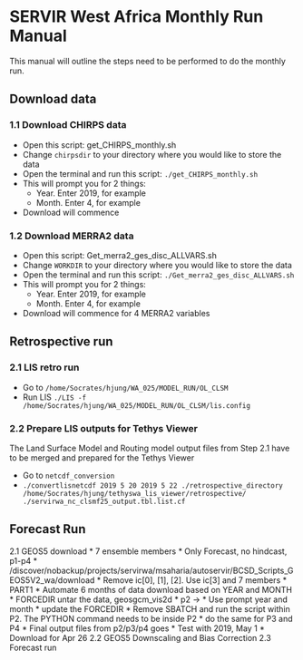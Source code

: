 # SERVIR West Africa Monthly Run Manual

This manual will outline the steps need to be performed to do the monthly run.

## Download data
 
### 1.1 Download CHIRPS data

* Open this script: get_CHIRPS_monthly.sh
* Change `chirpsdir` to your directory where you would like to store the data
* Open the terminal and run this script: `./get_CHIRPS_monthly.sh`
* This will prompt you for 2 things:
    * Year. Enter 2019, for example
    * Month. Enter 4, for example
* Download will commence


### 1.2 Download MERRA2 data

* Open this script: Get_merra2_ges_disc_ALLVARS.sh
* Change `WORKDIR` to your directory where you would like to store the data
* Open the terminal and run this script: `./Get_merra2_ges_disc_ALLVARS.sh`
* This will prompt you for 2 things:
    * Year. Enter 2019, for example
    * Month. Enter 4, for example
* Download will commence for 4 MERRA2 variables

## Retrospective run

### 2.1 LIS retro run
* Go to `/home/Socrates/hjung/WA_025/MODEL_RUN/OL_CLSM`
* Run LIS `./LIS -f /home/Socrates/hjung/WA_025/MODEL_RUN/OL_CLSM/lis.config`

### 2.2 Prepare LIS outputs for Tethys Viewer

The Land Surface Model and Routing model output files from Step 2.1 have to be merged and prepared for the Tethys Viewer

* Go to `netcdf_conversion`
* `./convertlisnetcdf 2019 5 20 2019 5 22 ./retrospective_directory /home/Socrates/hjung/tethyswa_lis_viewer/retrospective/ ./servirwa_nc_clsmf25_output.tbl.list.cf` 

## Forecast Run

2.1 GEOS5 download
    * 7 ensemble members
    * Only Forecast, no hindcast, p1-p4
    * /discover/nobackup/projects/servirwa/msaharia/autoservir/BCSD_Scripts_GEOS5V2_wa/download
        * Remove ic[0], [1], [2]. Use ic[3] and 7 members
        * PART1
        * Automate 6 months of data download based on YEAR and MONTH
        * FORCEDIR untar the data, geosgcm_vis2d
        * p2 -> 
        * Use prompt year and month
        * update the FORCEDIR 
        * Remove SBATCH and run the script within P2. The PYTHON command needs to be inside P2
            * do the same for P3 and P4
        * Final output files from p2/p3/p4 goes
        * Test with 2019, May 1
        * Download for Apr 26
2.2 GEOS5 Downscaling and Bias Correction
2.3 Forecast run


